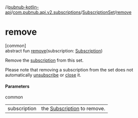 //[pubnub-kotlin-api](../../../index.md)/[com.pubnub.api.v2.subscriptions](../index.md)/[SubscriptionSet](index.md)/[remove](remove.md)

# remove

[common]\
abstract fun [remove](remove.md)(subscription: [Subscription](../-subscription/index.md))

Remove the [subscription](remove.md) from this set.

Please note that removing a subscription from the set does not automatically [unsubscribe](../../../../../pubnub-kotlin/pubnub-kotlin-api/com.pubnub.api.v2.subscriptions/-subscription-set/unsubscribe.md) or [close](../../../../../pubnub-kotlin/pubnub-kotlin-api/com.pubnub.api.v2.subscriptions/-subscription-set/close.md) it.

#### Parameters

common

| | |
|---|---|
| subscription | the [Subscription](../-subscription/index.md) to remove. |
